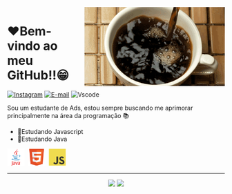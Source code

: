 <img src = "cafe.gif" width = "325px" align = "right">

# ❤Bem-vindo ao meu GitHub!!😁

[![Instagram](https://img.shields.io/badge/-Instagram-%23E4405F?style=for-the-badge&logo=instagram&logoColor=white)](https://www.instagram.com/elias_almenda/)
[![E-mail](https://img.shields.io/badge/-Email-000?style=for-the-badge&logo=microsoft-outlook&logoColor=007BFF)](mailto:eliasalmenda64@gmail.com)
![Vscode](https://img.shields.io/badge/Vscode-007ACC?style=for-the-badge&logo=visual-studio-code&logoColor=white)

Sou um estudante de Ads, estou sempre buscando me aprimorar principalmente na área da programação 📚

- 📙Estudando Javascript  
- 📕Estudando Java 

<div>
 <img src="https://github.com/devicons/devicon/blob/master/icons/java/java-original-wordmark.svg" title="Java" alt="Java" width="40" height="40"/>&nbsp;
  <img src="https://github.com/devicons/devicon/blob/master/icons/html5/html5-original.svg" title="HTML5" alt="HTML" width="40" height="40"/>&nbsp;
  <img src="https://github.com/devicons/devicon/blob/master/icons/javascript/javascript-original.svg" title="JavaScript" alt="JavaScript" width="40" height="40"/>&nbsp;
</div>

---

<div align = "center">
<img height = "200em" src="https://github-readme-stats.vercel.app/api/top-langs/?username=Elias-Almenda&show_icons=true&theme=neon&count_private=true"/>
<img height = "200em" src="https://github-readme-stats.vercel.app/api?username=Elias-Almenda&show_icons=true&show_icons=true&theme=neon&count_private=true" />
</div>
